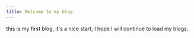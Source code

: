 ```yaml
---
title: Welcome to my blog
---
```


this is my first blog, it's a nice start, I hope I will continue to load my blogs.

